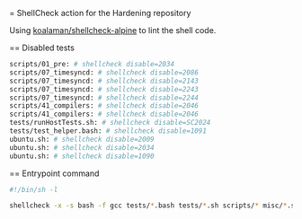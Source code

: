 = ShellCheck action for the Hardening repository

Using [koalaman/shellcheck-alpine](https://hub.docker.com/r/koalaman/shellcheck-alpine)
to lint the shell code.

== Disabled tests

```sh
scripts/01_pre: # shellcheck disable=2034
scripts/07_timesyncd: # shellcheck disable=2086
scripts/07_timesyncd: # shellcheck disable=2143
scripts/07_timesyncd: # shellcheck disable=2243
scripts/07_timesyncd: # shellcheck disable=2244
scripts/41_compilers: # shellcheck disable=2046
scripts/41_compilers: # shellcheck disable=2046
tests/runHostTests.sh: # shellcheck disable=SC2024
tests/test_helper.bash: # shellcheck disable=1091
ubuntu.sh: # shellcheck disable=2009
ubuntu.sh: # shellcheck disable=2034
ubuntu.sh: # shellcheck disable=1090
```

== Entrypoint command

```sh
#!/bin/sh -l

shellcheck -x -s bash -f gcc tests/*.bash tests/*.sh scripts/* misc/*.sh ./*.sh
```
